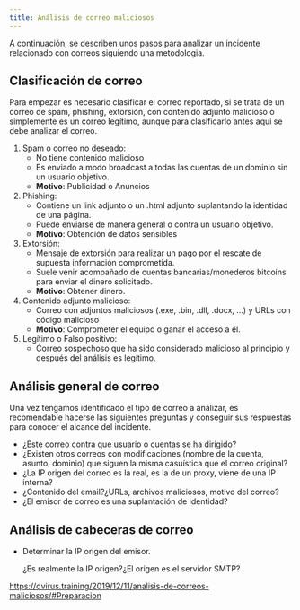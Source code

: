 ```yaml
---
title: Análisis de correo maliciosos
---
```


A continuación, se describen unos pasos para analizar un incidente relacionado con correos siguiendo una metodologia.

## Clasificación de correo

Para empezar es necesario clasificar el correo reportado, si se trata de un correo de spam, phishing, extorsión, con contenido adjunto malicioso o simplemente es un correo legítimo, aunque para clasificarlo antes aqui se debe analizar el correo.

1. Spam o correo no deseado:
	- No tiene contenido malicioso
	- Es enviado a modo broadcast a todas las cuentas de un dominio sin un usuario objetivo.
	- **Motivo**: Publicidad o Anuncios
2. Phishing:
	- Contiene un link adjunto o un .html adjunto suplantando la identidad de una página.
	- Puede enviarse de manera general o contra un usuario objetivo.
	- **Motivo**: Obtención de datos sensibles
3. Extorsión:
	- Mensaje de extorsión para realizar un pago por el rescate de supuesta información comprometida.
	- Suele venir acompañado de cuentas bancarias/monederos bitcoins para enviar el dinero solicitado.
	- **Motivo**: Obtener dinero.
4. Contenido adjunto malicioso:
	- Correo con adjuntos maliciosos (.exe, .bin, .dll, .docx, ...) y URLs con código malicioso 
	- **Motivo**: Comprometer el equipo o ganar el acceso a él.
5. Legítimo o Falso positivo:
	- Correo sospechoso que ha sido considerado malicioso al principio y después del análisis es legítimo.

## Análisis general de correo

Una vez tengamos identificado el tipo de correo a analizar, es recomendable hacerse las siguientes preguntas y conseguir sus respuestas para conocer el alcance del incidente.

- ¿Este correo contra que usuario o cuentas se ha dirigido? 
- ¿Existen otros correos con modificaciones (nombre de la cuenta, asunto, dominio) que siguen la misma casuística que el correo original?
- ¿La IP origen del correo es la real, es la de un proxy, viene de una IP interna?
- ¿Contenido del email?¿URLs, archivos maliciosos, motivo del correo?
- ¿El emisor de correo es una suplantación de identidad?


## Análisis de cabeceras de correo






- Determinar la IP origen del emisor.

	¿Es realmente la IP origen?¿El origen es el servidor SMTP?







https://dvirus.training/2019/12/11/analisis-de-correos-maliciosos/#Preparacion